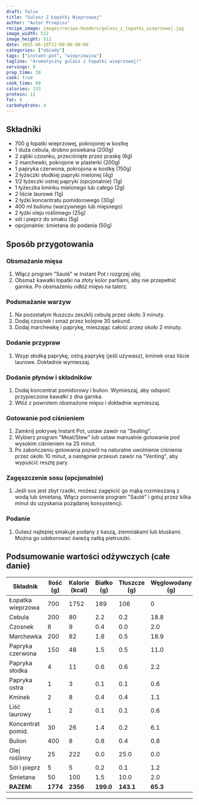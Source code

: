 ```yaml
---
draft: false
title: "Gulasz Z Łopatki Wieprzowej"
author: "Autor Przepisu"
recipe_image: images/recipe-headers/gulasz_z_lopatki_wieprzowej.jpg
image_width: 512
image_height: 512
date: 2025-06-18T12:00:00-00:00
categories: ["obiady"]
tags: ["instant-pot", "wieprzowina"]
tagline: "Aromatyczny gulasz z łopatki wieprzowej!"
servings: 8
prep_time: 30
cook: true
cook_time: 60
calories: 133
protein: 11
fat: 8
carbohydrate: 4
---
```


## Składniki
- 700 g łopatki wieprzowej, pokrojonej w kostkę
- 1 duża cebula, drobno posiekana (200g)
- 2 ząbki czosnku, przeciśnięte przez praskę (6g)
- 2 marchewki, pokrojone w plasterki (200g)
- 1 papryka czerwona, pokrojona w kostkę (150g)
- 2 łyżeczki słodkiej papryki mielonej (4g)
- 1/2 łyżeczki ostrej papryki (opcjonalnie) (1g)
- 1 łyżeczka kminku mielonego lub całego (2g)
- 2 liście laurowe (1g)
- 2 łyżki koncentratu pomidorowego (30g)
- 400 ml bulionu (warzywnego lub mięsnego)
- 2 łyżki oleju roślinnego (25g)
- sól i pieprz do smaku (5g)
- opcjonalnie: śmietana do podania (50g)

## Sposób przygotowania
### Obsmażanie mięsa
1. Włącz program "Sauté" w Instant Pot i rozgrzej olej.
2. Obsmaż kawałki łopatki na złoty kolor partiami, aby nie przepełnić garnka. Po obsmażeniu odłóż mięso na talerz.

### Podsmażanie warzyw
1. Na pozostałym tłuszczu zeszklij cebulę przez około 3 minuty.
2. Dodaj czosnek i smaż przez kolejne 30 sekund.
3. Dodaj marchewkę i paprykę, mieszając całość przez około 2 minuty.

### Dodanie przypraw
1. Wsyp słodką paprykę, ostrą paprykę (jeśli używasz), kminek oraz liście laurowe. Dokładnie wymieszaj.

### Dodanie płynów i składników
1. Dodaj koncentrat pomidorowy i bulion. Wymieszaj, aby odspoić przypieczone kawałki z dna garnka.
2. Włóż z powrotem obsmażone mięso i dokładnie wymieszaj.

### Gotowanie pod ciśnieniem
1. Zamknij pokrywę Instant Pot, ustaw zawór na "Sealing".
2. Wybierz program "Meat/Stew" lub ustaw manualnie gotowanie pod wysokim ciśnieniem na 25 minut.
3. Po zakończeniu gotowania pozwól na naturalne uwolnienie ciśnienia przez około 10 minut, a następnie przesuń zawór na "Venting", aby wypuścić resztę pary.

### Zagęszczenie sosu (opcjonalnie)
1. Jeśli sos jest zbyt rzadki, możesz zagęścić go mąką rozmieszaną z wodą lub śmietaną. Włącz ponownie program "Sauté" i gotuj przez kilka minut do uzyskania pożądanej konsystencji.

### Podanie
1. Gulasz najlepiej smakuje podany z kaszą, ziemniakami lub kluskami. Można go udekorować świeżą natką pietruszki.

## Podsumowanie wartości odżywczych (całe danie)

| Składnik         | Ilość (g) | Kalorie (kcal) | Białko (g) | Tłuszcze (g) | Węglowodany (g) |
|------------------|-----------|---------------|------------|--------------|-----------------|
| Łopatka wieprzowa| 700       | 1752          | 189        | 106          | 0               |
| Cebula           | 200       | 80            | 2.2        | 0.2          | 18.8            |
| Czosnek          | 6         | 9             | 0.4        | 0.0          | 2.0             |
| Marchewka        | 200       | 82            | 1.8        | 0.5          | 18.9            |
| Papryka czerwona | 150       | 48            | 1.5        | 0.5          | 11.0            |
| Papryka słodka   | 4         | 11            | 0.6        | 0.6          | 2.2             |
| Papryka ostra    | 1         | 3             | 0.1        | 0.1          | 0.6             |
| Kminek           | 2         | 8             | 0.4        | 0.4          | 1.1             |
| Liść laurowy     | 1         | 2             | 0.1        | 0.1          | 0.6             |
| Koncentrat pomid.| 30        | 26            | 1.4        | 0.2          | 6.1             |
| Bulion           | 400       | 8             | 0.8        | 0.4          | 0.8             |
| Olej roślinny    | 25        | 222           | 0.0        | 25.0         | 0.0             |
| Sól i pieprz     | 5         | 5             | 0.2        | 0.1          | 1.2             |
| Śmietana         | 50        | 100           | 1.5        | 10.0         | 2.0             |
| **RAZEM:**       | **1774**  | **2356**      | **199.0**  | **143.1**    | **65.3**        |

---
